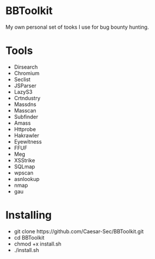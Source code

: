 # BBToolkit

My own personal set of tooks I use for bug bounty hunting.

# Tools

 <ul>
  <li>Dirsearch</li>
  <li>Chromium</li>
  <li>Seclist</li>
  <li>JSParser</li>
  <li>LazyS3</li>
  <li>Crtndustry</li>
  <li>Massdns</li>
  <li>Masscan</li>
  <li>Subfinder</li>
  <li>Amass</li>
  <li>Httprobe</li>
  <li>Hakrawler</li>
  <li>Eyewitness</li>
  <li>FFUF</li>
  <li>Meg</li>
  <li>XSStrike</li>
  <li>SQLmap</li>
  <li>wpscan</li>
  <li>asnlookup</li>
  <li>nmap</li>
  <li>gau</li>
</ul>


# Installing
 <ul>
  <li>git clone https://github.com/Caesar-Sec/BBToolkit.git</li>
  <li>cd BBToolkit</li>
  <li>chmod +x install.sh</li>
 <li>./install.sh</li>
</ul>
